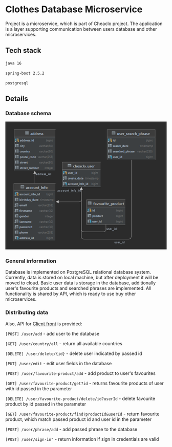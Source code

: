# Clothes Database Microservice

Project is a microservice, which is part of Cheaclo project. The application is a layer supporting communication between users database and other microservices.

## Tech stack

`java 16`

`spring-boot 2.5.2`

`postgresql`

## Details

### Database schema

![img.png](database-schema.png)

### General information

Database is implemented on PostgreSQL relational database system. Currently, data is stored on local machine, but after deployment it will be moved to cloud. Basic user data is storage in the database, additionally user's favourite products and searched phrases are implemented. All functionality is shared by API, which is ready to use buy other microservices.

### Distributing data

Also, API for [Client front](https://github.com/cheaclo/client-front) is provided:

`[POST] /user/add` - add user to the database

`[GET] /user/country/all` - return all available countries

`[DELETE] /user/delete/{id}` - delete user indicated by passed id

`[PUT] /user/edit` - edit user fields in the database

`[POST] /user/favourite-product/add` - add product to user's favourites

`[GET] /user/favourite-product/get?id` - returns favourite products of user with id passed in the parameter

`[DELETE] /user/favourite-product/delete/id?userId` - delete favourite product by id passed in the parameter

`[GET] /user/favourite-product/find?productId&userId` - return favourite product, which match passed product id and user id in the parameter

`[POST] /user/phrase/add` - add passed phrase to the database

`[POST] /user/sign-in"` - return information if sign in credentials are valid


